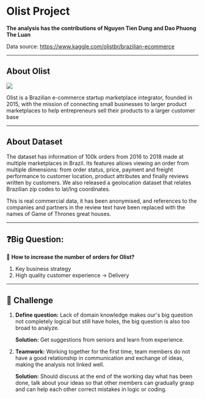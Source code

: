 # **Olist Project**
**The analysis has the contributions of Nguyen Tien Dung and Dao Phuong The Luan**

Data source: https://www.kaggle.com/olistbr/brazilian-ecommerce

------------------------------------------------------

## **About Olist**
![](https://play-lh.googleusercontent.com/eLn6Svquso2kBcoMFvuO9EEjHF9i7aaUr-rwedUOSl4FwrNWX8tqhZBLr1nWDSZkNQ)

Olist is a Brazilian e-commerce startup marketplace integrator, founded in 2015, with the mission of connecting small businesses to larger product marketplaces to help entrepreneurs sell their products to a larger customer base

------------------------------------------------------

## **About Dataset**

The dataset has information of 100k orders from 2016 to 2018 made at multiple marketplaces in Brazil. Its features allows viewing an order from multiple dimensions: from order status, price, payment and freight performance to customer location, product attributes and finally reviews written by customers. We also released a geolocation dataset that relates Brazilian zip codes to lat/lng coordinates.

This is real commercial data, it has been anonymised, and references to the companies and partners in the review text have been replaced with the names of Game of Thrones great houses.

------------------------------------------------------

## ❓**Big Question:**
🌠 **How to increase the number of orders for Olist?**
1. Key business strategy
2. High quality customer experience -> Delivery

------------------------------------------------------

## 💫 Challenge
1. **Define question:** Lack of domain knowledge makes our's big question not completely logical but still have holes, the big question is also too broad to analyze.

    **Solution:** Get suggestions from seniors and learn from experience.

2. **Teamwork:** Working together for the first time, team members do not have a good relationship in communication and exchange of ideas, making the analysis not linked well.

    **Solution:** Should discuss at the end of the working day what has been done, talk about your ideas so that other members can gradually grasp and can help each other correct mistakes in logic or coding.

